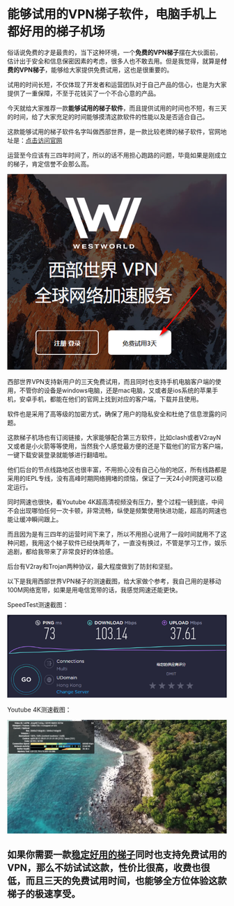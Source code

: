 # 能够试用的VPN梯子软件，电脑手机上都好用的梯子机场

俗话说免费的才是最贵的，当下这种环境，一个**免费的VPN梯子**摆在大伙面前，估计出于安全和信息保密因素的考虑，很多人也不敢去用。但是我觉得，就算是**付费的VPN梯子**，能够给大家提供免费试用，这也是很重要的。

试用的时间长短，不仅体现了开发者和运营团队对于自己产品的信心，也是为大家提供了一重保障，不至于花钱买了一个不合心意的产品。

今天就给大家推荐一款**能够试用的梯子软件**，而且提供试用的时间也不短，有三天的时间，给了大家充足的时间能够摸清这款软件的性能以及是否适合自己。

这款能够试用的梯子软件名字叫做西部世界，是一款比较老牌的梯子软件，官网地址是：[点击访问官网](https://xbsj4621.fun/i/art081)

运营至今应该有三四年时间了，所以的话不用担心跑路的问题，毕竟如果是刚成立的梯子，肯定信誉不会那么高。

![VPN试用](images/1.png)

西部世界VPN支持新用户的三天免费试用，而且同时也支持手机电脑客户端的使用，不管你的设备是windows电脑，还是mac电脑，又或者是ios系统的苹果手机，安卓手机，都能在他们的官网上找到对应的客户端，下载并且使用。

软件也是采用了高等级的加密方式，确保了用户的隐私安全和杜绝了信息泄露的问题。

这款梯子机场也有订阅链接，大家能够配合第三方软件，比如clash或者V2rayN又或者是小火箭等等使用，当然我个人感觉最方便的还是下载他们的官方客户端，一键下载安装登录就能够进行翻墙啦。

他们后台的节点线路地区也很丰富，不用担心没有自己心怡的地区，所有线路都是采用的IEPL专线，没有高峰时期网络拥堵的烦恼，保证了一天24小时网速可以稳定运行。

同时网速也很快，看Youtube 4K超高清视频没有压力，整个过程一镜到底，中间不会出现哪怕任何一次卡顿，非常流畅，纵使是频繁使用快进功能，超高的网速也能让缓冲瞬间跟上。

而且因为是有三四年的运营时间下来了，所以不用担心说用了一段时间就用不了这种问题，我用这个梯子软件已经快两年了，一直没有换过，不管是学习工作，娱乐追剧，都给我带来了非常良好的体验感。

后台有V2ray和Trojan两种协议，最大程度做到了防封和坚挺。

以下是我用西部世界VPN梯子的测速截图，给大家做个参考，我自己用的是移动100M网络宽带，如果是用电信宽带的话，我感觉网速还能更快。

SpeedTest测速截图：

![免费VPN](images/2.png)

Youtube 4K测速截图：

![推荐个好用的VPN](images/3.png)

## 如果你需要一款[稳定好用的梯子](http://react-china.org/t/topic/38279)同时也支持免费试用的VPN，那么不妨试试这款，性价比很高，收费也很低，而且三天的免费试用时间，也能够全方位体验这款梯子的极速享受。
